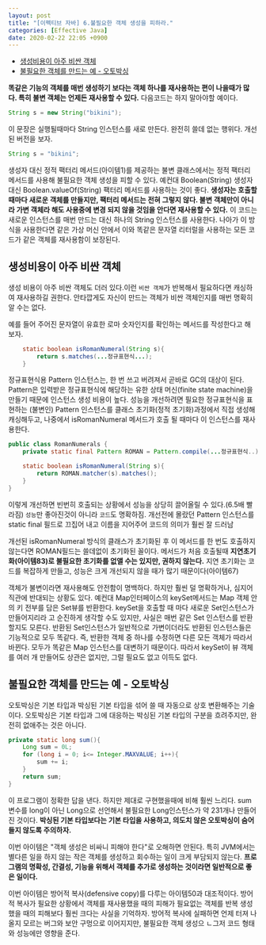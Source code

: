 ```yaml
---
layout: post
title: "[이펙티브 자바] 6.불필요한 객체 생성을 피하라."
categories: [Effective Java]
date: 2020-02-22 22:05 +0900
---
```

<!-- TOC -->

- [생성비용이 아주 비싼 객체](#생성비용이-아주-비싼-객체)
- [불필요한 객체를 만드는 예 - 오토박싱](#불필요한-객체를-만드는-예---오토박싱)

<!-- /TOC -->
**똑같은 기능의 객체를 매번 생성하기 보다는 객체 하나를 재사용하는 편이 나을때가 많다. 특히 불변 객체는 언제든 재사용할 수 있다.**
다음코드는 하지 말아야할 예이다.
```java
String s = new String("bikini");
```
이 문장은 실행될때마다 String 인스턴스를 새로 만든다. 완전히 쓸데 없는 행위다.
개선된 버전을 보자.
```java
String s = "bikini";
```

생성자 대신 정적 팩터리 메서드(아이템1)를 제공하는 불변 클래스에서는 정적 팩터리 메서드를 사용해 불필요한 객체 생성을 피할 수 있다. 예컨대 Boolean(String) 생성자 대신 Boolean.valueOf(String) 팩터리 메서드를 사용하는 것이 좋다. **생성자는 호출할 때마다 새로운 객체를 만들지만, 팩터리 메서드는 전혀 그렇지 않다. 불변 객체만이 아니라 가변 객체라 해도 사용중에 변경 되지 않을 것임을 안다면 재사용할 수 있다.**
이 코드는 새로운 인스턴스를 매번 만드는 대신 하나의 String 인스턴스를 사용한다. 나아가 이 방식을 사용한다면 같은 가상 머신 안에서 이와 똑같은 문자열 리터럴을 사용하는 모든 코드가 같은 객체를 재사용함이 보장된다.

## 생성비용이 아주 비싼 객체
생성 비용이 아주 비싼 객체도 더러 있다.이런 `비싼 객체`가 반복해서 필요하다면 캐싱하여 재사용하길 권한다. 안타깝게도 자신이 만드는 객체가 비싼 객체인지를 매번 명확히 알 수는 없다. 

예를 들어 주어진 문자열이 유효한 로마 숫자인지를 확인하는 메서드를 작성한다고 해 보자. 

```java
    static boolean isRomanNumeral(String s){
        return s.matches(...정규표현식...);
    }
```

정규표현식용 Pattern 인스턴스는, 한 번 쓰고 버려져서 곧바로 GC의 대상이 된다. Pattern은 입력받은 정규표현식에 해당하는 유한 상태 머신(finite state machine)을 만들기 때문에 인스턴스 생성 비용이 높다.
성능을 개선하려면 필요한 정규표현식을 표현하는 (불변인) Pattern 인스턴스를 클래스 초기화(정적 초기화)과정에서 직접 생성해 캐싱해두고, 나중에서 isRomanNumeral 메서드가 호출 될 때마다 이 인스턴스를 재사용한다.

```java
public class RomanNumerals {
    private static final Pattern ROMAN = Pattern.compile(...정규표현식..);

    static boolean isRomanNumeral(String s){
        return ROMAN.matcher(s).matches();
    }
}
```
이렇게 개선하면 빈번히 호출되는 상황에서 성능을 상당히 끌어올릴 수 있다.(6.5배 빨라짐)
`성능`만 좋아진것이 아니라 `코드`도 명확하짐. 개선전에 몰랐던 Pattern 인스턴스를 static final 필드로 끄집어 내고 이름을 지어주어 코드의 의미가 훨씬 잘 드러남

개선된 isRomanNumeral 방식의 클래스가 초기화된 후 이 메서드를 한 번도 호출하지 않는다면 ROMAN필드는 쓸데없이 초기화된 꼴이다. 메서드가 처음 호출될때 **지연초기화(아이템83)로 불필요한 초기화를 없앨 수는 있지만, 권하지 않는다.** 지연 초기화는 코드를 복잡하게 만들고, 성능은 크게 개선되지 않을 때가 많기 때문이다(아이템67)

객체가 불변이라면 재사용해도 안전함이 명백하다. 하지만 훨씬 덜 명확하거나, 심지어 직관에 반대되는 상황도 있다. 
예컨대 Map인터페이스의 keySet메서드는 Map 객체 안의 키 전부를 담은 Set뷰를 반환한다. keySet을 호출할 때 마다 새로운 Set인스턴스가 만들어지리라 고 순진하게 생각할 수도 있지만, 사실은 매번 같은 Set 인스턴스를 반환할지도 모른다. 반환된 Set인스턴스가 일반적으로 가변이더라도 반환된 인스턴스들은 기능적으로 모두 똑같다. 즉, 반환한 객체 중 하나를 수정하면 다른 모든 객체가 따라서 바뀐다. 모두가 똑같은 Map 인스턴스를 대변하기 때문이다. 따라서 keySet이 뷰 객체를 여러 개 만들어도 상관은 없지만, 그럴 필요도 없고 이득도 없다. 

## 불필요한 객체를 만드는 예 - 오토박싱
오토박싱은 기본 타입과 박싱된 기본 타입을 섞어 쓸 때 자동으로 상호 변환해주는 기술이다. 오토박싱은 기본 타입과 그에 대응하는 박싱된 기본 타입의 구분을 흐려주지만, 완전히 없애주는 것은 아니다. 
```java
private static long sum(){
    Long sum = 0L;
    for (long i = 0; i<= Integer.MAXVALUE; i++){
        sum += i;
    }
    return sum;
}
```
이 프로그램이 정확한 답을 낸다. 하지만 제대로 구현했을때에 비해 훨씬 느리다. sum변수를 long이 아닌 Long으로 선언해서 불필요한 Long인스턴스가 약 231개나 만들어진 것이다. **박싱된 기본 타입보다는 기본 타입을 사용하고, 의도치 않은 오토박싱이 숨어들지 않도록 주의하자.**

이번 아이템은 "객체 생성은 비싸니 피해야 한다"로 오해하면 안된다. 특히 JVM에서는 별다른 일을 하지 않는 작은 객체를 생성하고 회수하는 일이 크게 부담되지 않는다. **프로그램의 명확성, 간결성, 기능을 위해서 객체를 추가로 생성하는 것이라면 일반적으로 좋은 일이다.**

이번 아이템은 방어적 복사(defensive copy)를 다루는 아이템50과 대조적이다. 방어적 복사가 필요한 상황에서 객체를 재사용했을 때의 피해가 필요없는 객체를 반복 생성했을 때의 피해보다 훨씬 크다는 사실을 기억하자. 방어적 복사에 실패하면 언제 터져 나올지 모르는 버그와 보안 구멍으로 이어지지만, 불필요한 객체 생성으 ㄴ그저 코드 형태와 성능에만 영향을 준다. 

